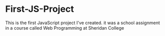 # First-JS-Project
This is the first JavaScript project I've created. it was a school assignment in a course called Web Programming at Sheridan College
